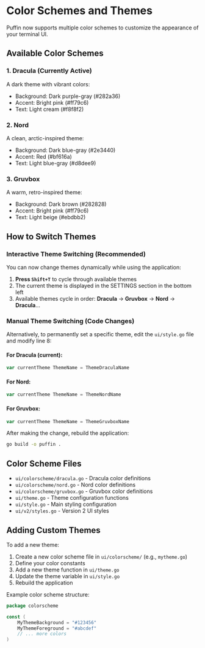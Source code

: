 # Color Schemes and Themes

Puffin now supports multiple color schemes to customize the appearance of your terminal UI.

## Available Color Schemes

### 1. **Dracula** (Currently Active)
A dark theme with vibrant colors:
- Background: Dark purple-gray (#282a36)
- Accent: Bright pink (#ff79c6)
- Text: Light cream (#f8f8f2)

### 2. **Nord**
A clean, arctic-inspired theme:
- Background: Dark blue-gray (#2e3440)
- Accent: Red (#bf616a)
- Text: Light blue-gray (#d8dee9)

### 3. **Gruvbox**
A warm, retro-inspired theme:
- Background: Dark brown (#282828)
- Accent: Bright pink (#ff79c6)
- Text: Light beige (#ebdbb2)

## How to Switch Themes

### Interactive Theme Switching (Recommended)

You can now change themes dynamically while using the application:

1. **Press `Shift+T`** to cycle through available themes
2. The current theme is displayed in the SETTINGS section in the bottom left
3. Available themes cycle in order: **Dracula** → **Gruvbox** → **Nord** → **Dracula**...

### Manual Theme Switching (Code Changes)

Alternatively, to permanently set a specific theme, edit the `ui/style.go` file and modify line 8:

#### For Dracula (current):
```go
var currentTheme ThemeName = ThemeDraculaName
```

#### For Nord:
```go
var currentTheme ThemeName = ThemeNordName
```

#### For Gruvbox:
```go
var currentTheme ThemeName = ThemeGruvboxName
```

After making the change, rebuild the application:
```bash
go build -o puffin .
```

## Color Scheme Files

- `ui/colorscheme/dracula.go` - Dracula color definitions
- `ui/colorscheme/nord.go` - Nord color definitions
- `ui/colorscheme/gruvbox.go` - Gruvbox color definitions
- `ui/theme.go` - Theme configuration functions
- `ui/style.go` - Main styling configuration
- `ui/v2/styles.go` - Version 2 UI styles

## Adding Custom Themes

To add a new theme:

1. Create a new color scheme file in `ui/colorscheme/` (e.g., `mytheme.go`)
2. Define your color constants
3. Add a new theme function in `ui/theme.go`
4. Update the theme variable in `ui/style.go`
5. Rebuild the application

Example color scheme structure:
```go
package colorscheme

const (
    MyThemeBackground = "#123456"
    MyThemeForeground = "#abcdef"
    // ... more colors
)
```
